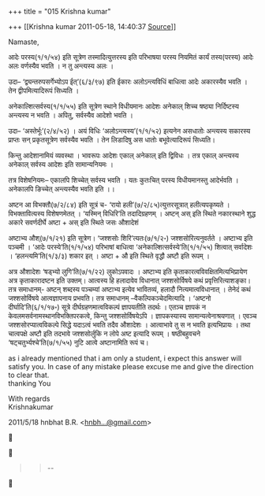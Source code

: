 +++
title = "015 Krishna kumar"

+++
[[Krishna kumar	2011-05-18, 14:40:37 [Source](https://groups.google.com/g/bvparishat/c/a5Nqw2dvShw)]]





Namaste,  

  

आदेः परस्य(१/१/५४) इति सूत्रेण तस्मादित्युत्तरस्य इति परिभाषया परस्य नियमितं कार्यं तस्य(परस्य) आदेः अलः वर्णस्यैव भवति । न तु अन्त्यस्य अलः ।

उदा– ‘द्व्यन्तरुपसर्गेभ्योऽप ईत्’(६/३/९७) इति ईकारः अलोऽन्त्यविधिं बाधित्वा आदेः अकारस्यैव भवति । तेन द्वीपमित्यादिरूपं सिध्यति ।

अनेकाल्शित्सर्वस्य(१/१/५५) इति सूत्रेण स्थाने विधीयमानः आदेशः अनेकाल् शिच्च षष्ठ्या निर्दिष्टस्य अन्त्यस्य न भवति । अपितु, सर्वस्यैव आदेशो भवति ।

उदा– ‘अस्तेर्भूः’(२/४/५२) । अयं विधिः ‘अलोऽन्त्यस्य’(१/१/५२) इत्यनेन असधातोः अन्त्यस्य सकारस्य प्राप्तः सन् प्रकृतसूत्रेण सर्वस्यैव भवति । तेन लिडादिषु अस धातोः बभूवेत्यादिरूपं सिध्यति।

  

किन्तु आदेशानामियं व्यवस्था । भावरूपः आदेशः एकाल् अनेकाल् इति द्विविधः । तत्र एकाल् अन्त्यस्य अनेकाल् सर्वस्य आदेशः इति सामान्यनियमः ।

तत्र विशेषनियमः– एकालपि शिच्चेत् सर्वस्य भवति । यतः कुतःचित् परस्य विधीयमानस्तु आदेर्भवति । अनेकालपि ङिच्चेत् अन्त्यस्यैव भवति इति ।।  

  

अष्टन आ विभक्तौ(७/२/८४) इति सूत्रं च- ‘रायो हली’(७/२/८५)त्युत्तरसूत्रात् हलीत्यपकृष्यते । विभक्तावित्यस्य विशेषणमेतत् । ‘यस्मिन् विधिरि’ति तदादिग्रहणम् । अष्टन् अस् इति स्थिते नकारस्थाने शुद्ध अकारे सवर्णदीर्घे अष्टा + अस् इति स्थिते जसः औशादेशं  

अष्टाभ्य औश्(७/१/२१) इति सूत्रेण। ‘जश्शसोः शिरि’त्यतः(७/१/२॰) जश्शसोरित्यनुवर्तते । अष्टाभ्य इति पञ्चमी । ‘आदेः परस्ये’ति(१/१/५४) परिभाषां बाधित्वा ‘अनेकाल्शित्सर्वस्ये’ति(१/१/५५) शित्वात् सर्वादेशः । ‘हलन्त्यमि’ति(१/३/३) शकार इत् । अष्टा + औ इति स्थिते वृद्धौ अष्टौ इति रूपम् ।  

अत्र औशादेशः ‘षड्भ्यो लुगि’ति(७/१/२२) लुकोऽपवादः । अष्टाभ्य इति कृताकारत्वविवक्षितमित्यभिप्रायेण अत्र कृताकारादष्टन इति उक्तम्। आत्वस्य हि हलादावेव विधानात् जश्शसोर्विषये कथं प्रवृत्तिरित्याशङ्का। तत्र समाधानम्- अष्टन् शब्दस्य पञ्चम्यां अष्टाभ्य इत्येव भावितव्यं, हलादौ नित्यमात्वविधानात् । तेनेदं कथं जश्शसोर्विषये आत्वज्ञापनाय प्रभवति। तत्र समाधानम् –वैकल्पिकञ्चेदमित्यादि । ‘अष्टनो दीर्घादि’ति(६/१/१७॰) सूत्रे दीर्घग्रहणमात्वविकल्पं ज्ञापयतीति तदर्थः । एतञ्च ज्ञापकं न केवलमसर्वनामस्थानविभक्तिपरकत्वे, किन्तु जश्शसोर्विषयेऽपि । ज्ञापकस्यास्य सामान्यत्वेनाश्रयणात् । एवञ्च जश्शसोरप्यात्वविकल्पे सिद्धे यदाऽत्वं भवति तदैव औशादेशः । आत्वाभावे तु स न भवति इत्यभिप्रायः । तथा चात्वपक्षे अष्टौ इति तदभावे जश्शसोर्लुकि न लोपे अष्ट इत्यादि रूपम् । षष्ठीबहुवचने ‘षट्चतुर्भ्यश्चे’ति(७/१/५५) नुटि आत्वे अष्टानामिति रूपं च।

  

  

as i already mentioned that i am only a student, i expect this answer will satisfy you. In case of any mistake please excuse me and give the direction to clear that.  
thanking You  
  
With regards  
Krishnakumar  
  

2011/5/18 hnbhat B.R. \<[hnbh...@gmail.com]()\>  





> 
> > --  
> > 



